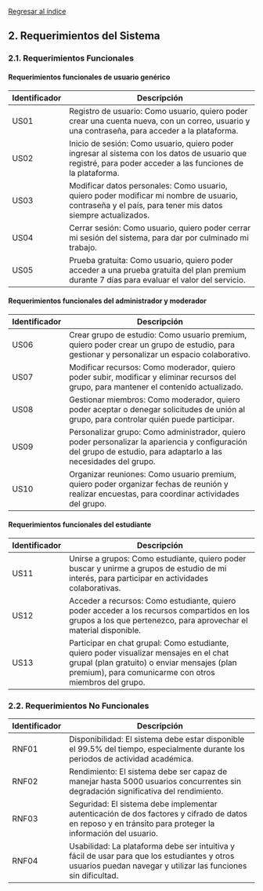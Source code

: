 [Regresar al índice](../README.md)
## 2. Requerimientos del Sistema

### 2.1. Requerimientos Funcionales

#### Requerimientos funcionales de usuario genérico

| Identificador | Descripción |
|---------------|-------------|
| US01          | Registro de usuario: Como usuario, quiero poder crear una cuenta nueva, con un correo, usuario y una contraseña, para acceder a la plataforma. |
| US02          | Inicio de sesión: Como usuario, quiero poder ingresar al sistema con los datos de usuario que registré, para poder acceder a las funciones de la plataforma. |
| US03          | Modificar datos personales: Como usuario, quiero poder modificar mi nombre de usuario, contraseña y el país, para tener mis datos siempre actualizados. |
| US04          | Cerrar sesión: Como usuario, quiero poder cerrar mi sesión del sistema, para dar por culminado mi trabajo. |
| US05          | Prueba gratuita: Como usuario, quiero poder acceder a una prueba gratuita del plan premium durante 7 días para evaluar el valor del servicio. |

#### Requerimientos funcionales del administrador y moderador

| Identificador | Descripción |
|---------------|-------------|
| US06          | Crear grupo de estudio: Como usuario premium, quiero poder crear un grupo de estudio, para gestionar y personalizar un espacio colaborativo. |
| US07          | Modificar recursos: Como moderador, quiero poder subir, modificar y eliminar recursos del grupo, para mantener el contenido actualizado. |
| US08          | Gestionar miembros: Como moderador, quiero poder aceptar o denegar solicitudes de unión al grupo, para controlar quién puede participar. |
| US09          | Personalizar grupo: Como administrador, quiero poder personalizar la apariencia y configuración del grupo de estudio, para adaptarlo a las necesidades del grupo. |
| US10          | Organizar reuniones: Como usuario premium, quiero poder organizar fechas de reunión y realizar encuestas, para coordinar actividades del grupo. |

#### Requerimientos funcionales del estudiante

| Identificador | Descripción |
|---------------|-------------|
| US11          | Unirse a grupos: Como estudiante, quiero poder buscar y unirme a grupos de estudio de mi interés, para participar en actividades colaborativas. |
| US12          | Acceder a recursos: Como estudiante, quiero poder acceder a los recursos compartidos en los grupos a los que pertenezco, para aprovechar el material disponible. |
| US13          | Participar en chat grupal: Como estudiante, quiero poder visualizar mensajes en el chat grupal (plan gratuito) o enviar mensajes (plan premium), para comunicarme con otros miembros del grupo. |

### 2.2. Requerimientos No Funcionales

| Identificador | Descripción |
|---------------|-------------|
| RNF01         | Disponibilidad: El sistema debe estar disponible el 99.5% del tiempo, especialmente durante los periodos de actividad académica. |
| RNF02         | Rendimiento: El sistema debe ser capaz de manejar hasta 5000 usuarios concurrentes sin degradación significativa del rendimiento. |
| RNF03         | Seguridad: El sistema debe implementar autenticación de dos factores y cifrado de datos en reposo y en tránsito para proteger la información del usuario. |
| RNF04         | Usabilidad: La plataforma debe ser intuitiva y fácil de usar para que los estudiantes y otros usuarios puedan navegar y utilizar las funciones sin dificultad. |

